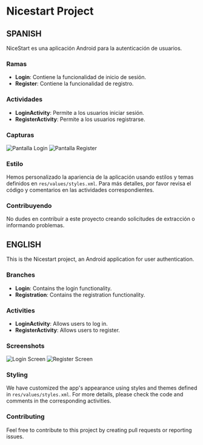 # Nicestart Project

## SPANISH
NiceStart es una aplicación Android para la autenticación de usuarios.

### Ramas
- **Login**: Contiene la funcionalidad de inicio de sesión.
- **Register**: Contiene la funcionalidad de registro.

### Actividades
- **LoginActivity**: Permite a los usuarios iniciar sesión.
- **RegisterActivity**: Permite a los usuarios registrarse.

### Capturas
![Pantalla Login](img/login.png)
![Pantalla Register](img/register.png)

### Estilo
Hemos personalizado la apariencia de la aplicación usando estilos y temas definidos en `res/values/styles.xml`. Para más detalles, por favor revisa el código y comentarios en las actividades correspondientes.

### Contribuyendo
No dudes en contribuir a este proyecto creando solicitudes de extracción o informando problemas.

## ENGLISH
This is the Nicestart project, an Android application for user authentication.

### Branches
- **Login**: Contains the login functionality.
- **Registration**: Contains the registration functionality.

### Activities
- **LoginActivity**: Allows users to log in.
- **RegisterActivity**: Allows users to register.

### Screenshots
![Login Screen](img/login.png)
![Register Screen](img/register.png)

### Styling
We have customized the app's appearance using styles and themes defined in `res/values/styles.xml`. For more details, please check the code and comments in the corresponding activities.

### Contributing
Feel free to contribute to this project by creating pull requests or reporting issues.

